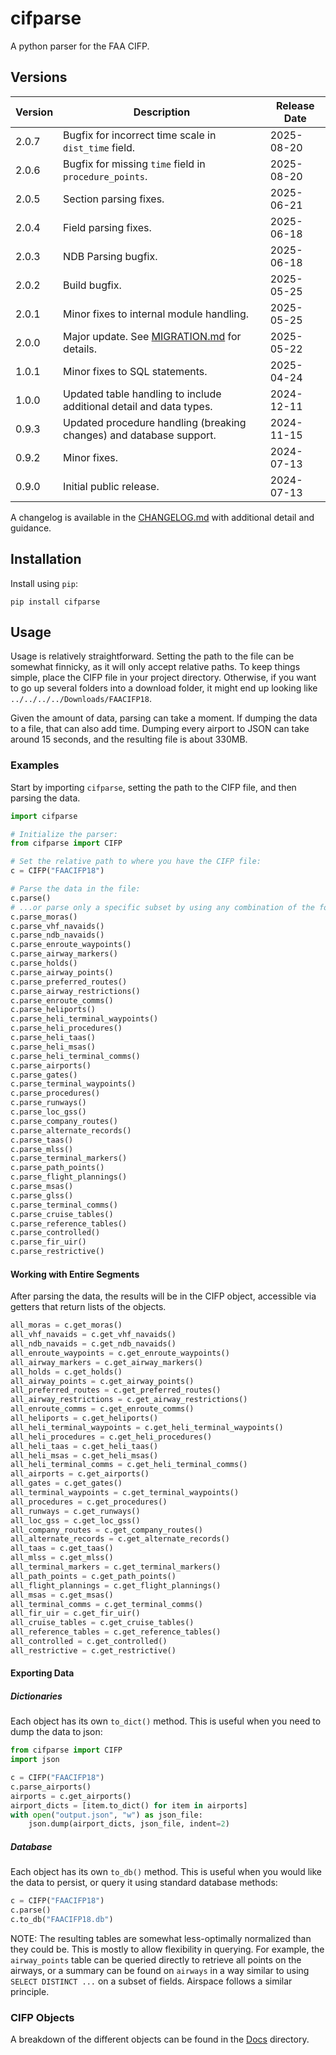 # cifparse

A python parser for the FAA CIFP.

## Versions

| Version | Description                                                         | Release Date |
| ------- | ------------------------------------------------------------------- | ------------ |
| 2.0.7   | Bugfix for incorrect time scale in `dist_time` field.               | 2025-08-20   |
| 2.0.6   | Bugfix for missing `time` field in `procedure_points`.              | 2025-08-20   |
| 2.0.5   | Section parsing fixes.                                              | 2025-06-21   |
| 2.0.4   | Field parsing fixes.                                                | 2025-06-18   |
| 2.0.3   | NDB Parsing bugfix.                                                 | 2025-06-18   |
| 2.0.2   | Build bugfix.                                                       | 2025-05-25   |
| 2.0.1   | Minor fixes to internal module handling.                            | 2025-05-25   |
| 2.0.0   | Major update. See [MIGRATION.md](./MIGRATION.md) for details.       | 2025-05-22   |
| 1.0.1   | Minor fixes to SQL statements.                                      | 2025-04-24   |
| 1.0.0   | Updated table handling to include additional detail and data types. | 2024-12-11   |
| 0.9.3   | Updated procedure handling (breaking changes) and database support. | 2024-11-15   |
| 0.9.2   | Minor fixes.                                                        | 2024-07-13   |
| 0.9.0   | Initial public release.                                             | 2024-07-13   |

A changelog is available in the [CHANGELOG.md](./CHANGELOG.md) with additional detail and guidance.

## Installation

Install using `pip`:

```
pip install cifparse
```

## Usage

Usage is relatively straightforward. Setting the path to the file can be somewhat finnicky, as it will only accept relative paths. To keep things simple, place the CIFP file in your project directory. Otherwise, if you want to go up several folders into a download folder, it might end up looking like `../../../../Downloads/FAACIFP18`.

Given the amount of data, parsing can take a moment. If dumping the data to a file, that can also add time. Dumping every airport to JSON can take around 15 seconds, and the resulting file is about 330MB.

### Examples

Start by importing `cifparse`, setting the path to the CIFP file, and then parsing the data.

```python
import cifparse

# Initialize the parser:
from cifparse import CIFP

# Set the relative path to where you have the CIFP file:
c = CIFP("FAACIFP18")

# Parse the data in the file:
c.parse()
# ...or parse only a specific subset by using any combination of the following:
c.parse_moras()
c.parse_vhf_navaids()
c.parse_ndb_navaids()
c.parse_enroute_waypoints()
c.parse_airway_markers()
c.parse_holds()
c.parse_airway_points()
c.parse_preferred_routes()
c.parse_airway_restrictions()
c.parse_enroute_comms()
c.parse_heliports()
c.parse_heli_terminal_waypoints()
c.parse_heli_procedures()
c.parse_heli_taas()
c.parse_heli_msas()
c.parse_heli_terminal_comms()
c.parse_airports()
c.parse_gates()
c.parse_terminal_waypoints()
c.parse_procedures()
c.parse_runways()
c.parse_loc_gss()
c.parse_company_routes()
c.parse_alternate_records()
c.parse_taas()
c.parse_mlss()
c.parse_terminal_markers()
c.parse_path_points()
c.parse_flight_plannings()
c.parse_msas()
c.parse_glss()
c.parse_terminal_comms()
c.parse_cruise_tables()
c.parse_reference_tables()
c.parse_controlled()
c.parse_fir_uir()
c.parse_restrictive()
```

#### Working with Entire Segments

After parsing the data, the results will be in the CIFP object, accessible via getters that return lists of the objects.

```python
all_moras = c.get_moras()
all_vhf_navaids = c.get_vhf_navaids()
all_ndb_navaids = c.get_ndb_navaids()
all_enroute_waypoints = c.get_enroute_waypoints()
all_airway_markers = c.get_airway_markers()
all_holds = c.get_holds()
all_airway_points = c.get_airway_points()
all_preferred_routes = c.get_preferred_routes()
all_airway_restrictions = c.get_airway_restrictions()
all_enroute_comms = c.get_enroute_comms()
all_heliports = c.get_heliports()
all_heli_terminal_waypoints = c.get_heli_terminal_waypoints()
all_heli_procedures = c.get_heli_procedures()
all_heli_taas = c.get_heli_taas()
all_heli_msas = c.get_heli_msas()
all_heli_terminal_comms = c.get_heli_terminal_comms()
all_airports = c.get_airports()
all_gates = c.get_gates()
all_terminal_waypoints = c.get_terminal_waypoints()
all_procedures = c.get_procedures()
all_runways = c.get_runways()
all_loc_gss = c.get_loc_gss()
all_company_routes = c.get_company_routes()
all_alternate_records = c.get_alternate_records()
all_taas = c.get_taas()
all_mlss = c.get_mlss()
all_terminal_markers = c.get_terminal_markers()
all_path_points = c.get_path_points()
all_flight_plannings = c.get_flight_plannings()
all_msas = c.get_msas()
all_terminal_comms = c.get_terminal_comms()
all_fir_uir = c.get_fir_uir()
all_cruise_tables = c.get_cruise_tables()
all_reference_tables = c.get_reference_tables()
all_controlled = c.get_controlled()
all_restrictive = c.get_restrictive()
```

#### Exporting Data

##### Dictionaries

Each object has its own `to_dict()` method. This is useful when you need to dump the data to json:

```python
from cifparse import CIFP
import json

c = CIFP("FAACIFP18")
c.parse_airports()
airports = c.get_airports()
airport_dicts = [item.to_dict() for item in airports]
with open("output.json", "w") as json_file:
    json.dump(airport_dicts, json_file, indent=2)
```

##### Database

Each object has its own `to_db()` method. This is useful when you would like the data to persist, or query it using standard database methods:

```python
c = CIFP("FAACIFP18")
c.parse()
c.to_db("FAACIFP18.db")
```

NOTE: The resulting tables are somewhat less-optimally normalized than they could be. This is mostly to allow flexibility in querying. For example, the `airway_points` table can be queried directly to retrieve all points on the airways, or a summary can be found on `airways` in a way similar to using `SELECT DISTINCT ...` on a subset of fields. Airspace follows a similar principle.

### CIFP Objects

A breakdown of the different objects can be found in the [Docs](./docs/) directory.
